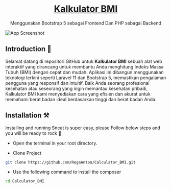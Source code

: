 <p align="center"></p>

<h1 align="center">
   <a href="https://github.com/RegaAnton/Calculator_BMI.git" target="_blank" align="center">
      Kalkulator BMI
   </a>
</h1>

<p align="center">Menggunakan Bootstrap 5 sebagai Frontend Dan PHP sebagai Backend</p>

![App Screenshot](./Gambar%20Kalkulator%20BMI.PNG)

## Introduction 🚀

Selamat datang di repositori GitHub untuk **Kalkulator BMI** sebuah alat web interaktif yang dirancang untuk membantu Anda menghitung Indeks Massa Tubuh (BMI) dengan cepat dan mudah. Aplikasi ini dibangun menggunakan teknologi terkini seperti Laravel 11 dan Bootstrap 5, memastikan pengalaman pengguna yang responsif dan intuitif. Baik Anda seorang profesional kesehatan atau seseorang yang ingin memantau kesehatan pribadi, Kalkulator BMI kami menyediakan cara yang efisien dan akurat untuk memahami berat badan ideal berdasarkan tinggi dan berat badan Anda.

## Installation ⚒️

Installing and running Sneat is super easy, please Follow below steps and you will be ready to rock 🤘

- Open the terminal in your root directory.

- Clone Project

```bash
git clone https://github.com/RegaAnton/Calculator_BMI.git
```

- Use the following command to install the composer

```bash
cd Calculator_BMI
```
